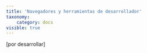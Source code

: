 ```yaml
---
title: 'Navegadores y herramientas de desarrollador'
taxonomy:
    category: docs
visible: true
---
```


[por desarrollar]